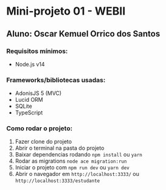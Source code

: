 # Mini-projeto 01 - WEBII
## Aluno: Oscar Kemuel Orrico dos Santos

### Requisitos mínimos:
- Node.js v14

### Frameworks/bibliotecas usadas:
- AdonisJS 5 (MVC)
- Lucid ORM
- SQLite
- TypeScript

### Como rodar o projeto:
1. Fazer clone do projeto
2. Abrir o terminal na pasta do projeto
3. Baixar dependencias rodando ```npm install``` ou ```yarn ```
4. Rodar as migrations ```node ace migration:run```
5. Iniciar o projeto com ```npm run dev``` ou ```yarn dev```
6. Abrir o navegador em ```http://localhost:3333/``` ou ```http://localhost:3333/estudante```
